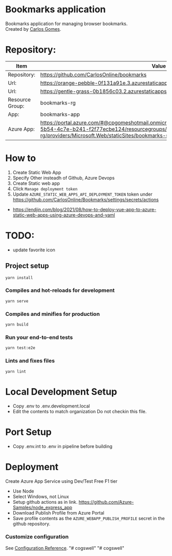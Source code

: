 # Bookmarks application
Bookmarks application for managing browser bookmarks.  
Created by [Carlos Gomes](mailto:carlos.bear@gmail.com).

# Repository:

| Item      | Value |
| ----------- | ----------- |
| Repository:     | https://github.com/CarlosOnline/bookmarks |
| Url:            | https://orange-pebble-0f131a91e.3.azurestaticapps.net |
| Url:            | https://gentle-grass-0b1856c03.2.azurestaticapps.net/#/ |
| Resource Group: | bookmarks-rg |
| App:            | bookmarks-app |
| Azure App:      | https://portal.azure.com/#@cpgomeshotmail.onmicrosoft.com/resource/subscriptions/fab0d9c6-5b54-4c7e-b241-f2f77ecbe124/resourcegroups/bookmarks-rg/providers/Microsoft.Web/staticSites/bookmarks-swa/staticsite |

# How to
1. Create Static Web App
2. Specify Other insteadh of Github, Azure Devops
3. Create Static web app
4. Click `Manage deployment token`
5. Update `AZURE_STATIC_WEB_APPS_API_DEPLOYMENT_TOKEN` token under https://github.com/CarlosOnline/Bookmarks/settings/secrets/actions

- https://endjin.com/blog/2021/08/how-to-deploy-vue-app-to-azure-static-web-apps-using-azure-devops-and-yaml

# TODO:
- update favorite icon

## Project setup
```
yarn install
```

### Compiles and hot-reloads for development
```
yarn serve
```

### Compiles and minifies for production
```
yarn build
```

### Run your end-to-end tests
```
yarn test:e2e
```

### Lints and fixes files
```
yarn lint
```

# Local Development Setup
- Copy .env to .env.development.local
- Edit the contents to match organization
Do not checkin this file.

# Port Setup
- Copy .env.int to .env in pipeline before building

# Deployment
Create Azure App Service using Dev/Test Free F1 tier
- Use Node
- Select Windows, not Linux
- Setup github actions as in link. https://github.com/Azure-Samples/node_express_app
- Download Publish Profile from Azure Portal
- Save profile  contents as the `AZURE_WEBAPP_PUBLISH_PROFILE` secret in the github repository.

### Customize configuration
See [Configuration Reference](https://cli.vuejs.org/config/).
"# cogswell"
"# cogswell"
